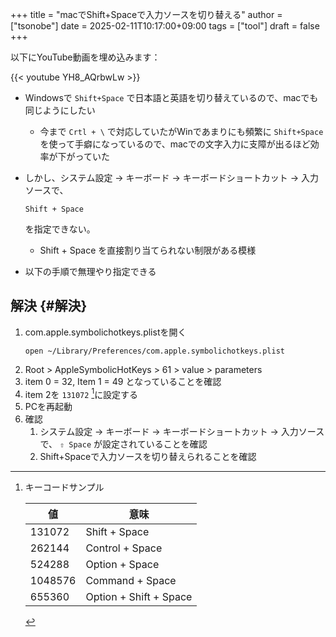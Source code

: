 +++
title = "macでShift+Spaceで入力ソースを切り替える"
author = ["tsonobe"]
date = 2025-02-11T10:17:00+09:00
tags = ["tool"]
draft = false
+++

以下にYouTube動画を埋め込みます：

{{< youtube YH8_AQrbwLw >}}

-   Windowsで `Shift+Space` で日本語と英語を切り替えているので、macでも同じようにしたい
    -   今まで `Crtl + \` で対応していたがWinであまりにも頻繁に `Shift+Space` を使って手癖になっているので、macでの文字入力に支障が出るほど効率が下がっていた
-   しかし、システム設定 -&gt; キーボード -&gt; キーボードショートカット -&gt; 入力ソースで、
    ```nil
    Shift + Space
    ```
    を指定できない。

    -   Shift + Space を直接割り当てられない制限がある模様
-   以下の手順で無理やり指定できる


## 解決 {#解決}

1.  com.apple.symbolichotkeys.plistを開く
    ```nil
    open ~/Library/Preferences/com.apple.symbolichotkeys.plist
    ```
2.  Root &gt; AppleSymbolicHotKeys &gt; 61 &gt; value &gt; parameters
3.  item 0 = 32, Item 1 = 49 となっていることを確認
4.  item 2を `131072`&nbsp;[^fn:1]に設定する
5.  PCを再起動
6.  確認
    1.  システム設定 -&gt; キーボード -&gt; キーボードショートカット -&gt; 入力ソースで、 `⇧ Space` が設定されていることを確認
    2.  Shift+Spaceで入力ソースを切り替えられることを確認

[^fn:1]: キーコードサンプル

    | 値      | 意味                   |
    |--------|----------------------|
    | 131072  | Shift + Space          |
    | 262144  | Control + Space        |
    | 524288  | Option + Space         |
    | 1048576 | Command + Space        |
    | 655360  | Option + Shift + Space |
